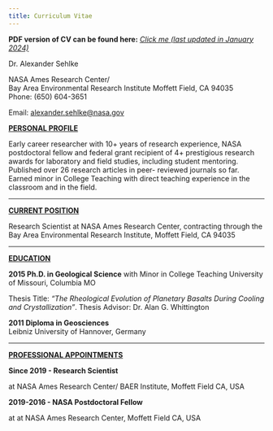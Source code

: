 ```yaml
---
title: Curriculum Vitae
---
```




**PDF version of CV can be found here:** [<u>*Click me (last updated in January 2024)*</u>]((/static/Sehlke_CV_Jan2024.pdf))





Dr. Alexander Sehlke

NASA Ames Research Center/  
Bay Area Environmental Research Institute
Moffett Field, CA 94035  
Phone: (650) 604-3651

Email: alexander.sehlke@nasa.gov

**<u>PERSONAL PROFILE</u>**

Early career researcher with 10+ years of research experience, NASA postdoctoral fellow and federal grant recipient of 4+ prestigious research awards for laboratory and field studies, including student mentoring. Published over 26 research articles in peer- reviewed journals so far. Earned minor in College Teaching with direct teaching experience in the classroom and in the field.

---

**<u>CURRENT POSITION</u>**

Research Scientist at NASA Ames Research Center, contracting through the Bay Area Environmental Research Institute, Moffett Field, CA 94035

---

**<u>EDUCATION</u>**

**2015 Ph.D. in Geological Science** with Minor in College Teaching
University of Missouri, Columbia MO

Thesis Title: *“The Rheological Evolution of Planetary Basalts During Cooling and Crystallization”*. Thesis Advisor: Dr. Alan G. Whittington

**2011 Diploma in Geosciences**  
Leibniz University of Hannover, Germany

---

**<u>PROFESSIONAL APPOINTMENTS</u>**

**Since 2019 - Research Scientist**

at NASA Ames Research Center/ BAER Institute, Moffett Field CA, USA

**2019-2016 - NASA Postdoctoral Fellow**

at at NASA Ames Research Center, Moffett Field CA, USA
